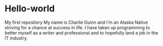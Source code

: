 # Hello-world
My first repository 
My name is Charlie Guinn and i'm an Alaska Native striving for a chance at success in life. I have taken up programming to better myself as a writer and professional and to hopefully land a job in the IT industry.
